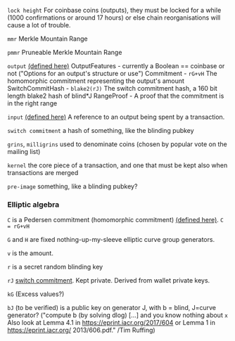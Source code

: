 
`lock height`
  For coinbase coins (outputs), they must be locked for a while (1000 confirmations or around 17 hours) or else chain reorganisations will cause a lot of trouble.

`mmr`
  Merkle Mountain Range

`pmmr`
  Pruneable Merkle Mountain Range

`output` [(defined here)](https://github.com/mimblewimble/grin/blob/master/core/src/core/transaction.rs#L479)
	OutputFeatures - currently a Boolean == coinbase or not ("Options for an output's structure or use")
	Commitment - `rG+vH` The homomorphic commitment representing the output's amount
	SwitchCommitHash - `blake2(rJ)` The switch commitment hash, a 160 bit length blake2 hash of blind*J
	RangeProof - A proof that the commitment is in the right range

`input` [(defined here)](https://github.com/mimblewimble/grin/blob/master/core/src/core/transaction.rs#L375)
	A reference to an output being spent by a transaction.

`switch commitment`
      a hash of something, like the blinding pubkey

`grins`, `milligrins`
  used to denominate coins (chosen by popular vote on the mailing list)

`kernel`
  the core piece of a transaction, and one that must be kept also when transactions are merged

`pre-image`
    something, like a blinding pubkey?

### Elliptic algebra

`C`
  is a Pedersen commitment (homomorphic commitment) [(defined here)](https://download.wpsoftware.net/bitcoin/wizardry/mimblewimble.txt). `C = rG+vH`

`G` and `H` are fixed nothing-up-my-sleeve elliptic curve group generators.

`v` is the amount. 

`r` is a secret random blinding key

`rJ`
  [switch commitment](https://people.mmci.uni-saarland.de/~truffing/papers/switch-commitments.pdf). Kept private. Derived from wallet private keys.

`kG`
  (Excess values?)

`bJ` (to be verified)
   is a public key on generator J, with b = blind, J=curve generator? ("compute b (by solving dlog) [...] and you know nothing about `x` Also look at Lemma 4.1 in 
https://eprint.iacr.org/2017/604 or Lemma 1 in https://eprint.iacr.org/
2013/606.pdf." /Tim Ruffing)

